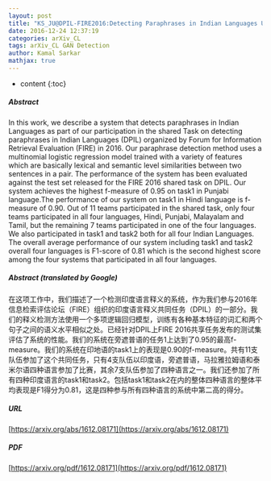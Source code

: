```yaml
---
layout: post
title: "KS_JU@DPIL-FIRE2016:Detecting Paraphrases in Indian Languages Using Multinomial Logistic Regression Model"
date: 2016-12-24 12:37:19
categories: arXiv_CL
tags: arXiv_CL GAN Detection
author: Kamal Sarkar
mathjax: true
---
```


* content
{:toc}

##### Abstract
In this work, we describe a system that detects paraphrases in Indian Languages as part of our participation in the shared Task on detecting paraphrases in Indian Languages (DPIL) organized by Forum for Information Retrieval Evaluation (FIRE) in 2016. Our paraphrase detection method uses a multinomial logistic regression model trained with a variety of features which are basically lexical and semantic level similarities between two sentences in a pair. The performance of the system has been evaluated against the test set released for the FIRE 2016 shared task on DPIL. Our system achieves the highest f-measure of 0.95 on task1 in Punjabi language.The performance of our system on task1 in Hindi language is f-measure of 0.90. Out of 11 teams participated in the shared task, only four teams participated in all four languages, Hindi, Punjabi, Malayalam and Tamil, but the remaining 7 teams participated in one of the four languages. We also participated in task1 and task2 both for all four Indian Languages. The overall average performance of our system including task1 and task2 overall four languages is F1-score of 0.81 which is the second highest score among the four systems that participated in all four languages.

##### Abstract (translated by Google)
在这项工作中，我们描述了一个检测印度语言释义的系统，作为我们参与2016年信息检索评估论坛（FIRE）组织的印度语言释义共同任务（DPIL）的一部分。我们的释义检测方法使用一个多项逻辑回归模型，训练有各种基本特征的词汇和两个句子之间的语义水平相似之处。已经针对DPIL上FIRE 2016共享任务发布的测试集评估了系统的性能。我们的系统在旁遮普语的任务1上达到了0.95的最高f-measure。我们的系统在印地语的task1上的表现是0.90的f-measure。共有11支队伍参加了这个共同任务，只有4支队伍以印度语，旁遮普语，马拉雅拉姆语和泰米尔语四种语言参加了比赛，其余7支队伍参加了四种语言之一。我们还参加了所有四种印度语言的task1和task2。包括task1和task2在内的整体四种语言的整体平均表现是F1得分为0.81，这是四种参与所有四种语言的系统中第二高的得分。

##### URL
[https://arxiv.org/abs/1612.08171](https://arxiv.org/abs/1612.08171)

##### PDF
[https://arxiv.org/pdf/1612.08171](https://arxiv.org/pdf/1612.08171)

